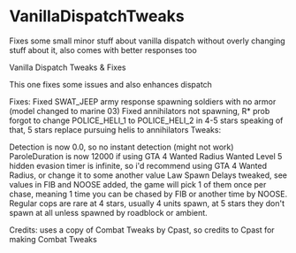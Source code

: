 # VanillaDispatchTweaks
Fixes some small minor stuff about vanilla dispatch without overly changing stuff about it, also comes with better responses too

Vanilla Dispatch Tweaks & Fixes

This one fixes some issues and also enhances dispatch

Fixes:
Fixed SWAT_JEEP army response spawning soldiers with no armor (model changed to marine 03)
Fixed annihilators not spawning, R* prob forgot to change POLICE_HELI_1 to POLICE_HELI_2 in 4-5 stars
speaking of that, 5 stars replace pursuing helis to annihilators
Tweaks:

Detection is now 0.0, so no instant detection (might not work)
ParoleDuration is now 12000 if using GTA 4 Wanted Radius
Wanted Level 5 hidden evasion timer is infinite, so i'd recommend using GTA 4 Wanted Radius, or change it to some another value
Law Spawn Delays tweaked, see values in <LawSpawnDelayMin>
FIB and NOOSE added, the game will pick 1 of them once per chase, meaning 1 time you can be chased by FIB or another time by NOOSE.
Regular cops are rare at 4 stars, usually 4 units spawn, at 5 stars they don't spawn at all unless spawned by roadblock or ambient.


Credits:
uses a copy of Combat Tweaks by Cpast, so credits to Cpast for making Combat Tweaks
